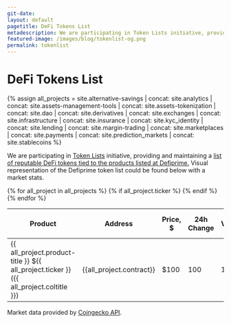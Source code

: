 ```yaml
---
git-date:
layout: default
pagetitle: DeFi Tokens List
metadescription: We are participating in Token Lists initiative, providing and maintaining a list of reputable DeFi tokens tied to the products listed at Defiprime
featured-image: /images/blog/tokenlist-og.png
permalink: tokenlist
---
```

# DeFi Tokens List

{% assign all_projects = site.alternative-savings
| concat: site.analytics
| concat: site.assets-management-tools
| concat: site.assets-tokenization
| concat: site.dao
| concat: site.derivatives
| concat: site.exchanges
| concat: site.infrastructure
| concat: site.insurance
| concat: site.kyc_identity
| concat: site.lending
| concat: site.margin-trading
| concat: site.marketplaces
| concat: site.payments
| concat: site.prediction_markets
| concat: site.stablecoins
 %}
<section class="sectoin-tickers">
  <p>We are participating in <a href="https://tokenlists.org/">Token Lists</a> initiative, providing and maintaining a <a href="https://tokenlists.org/token-list?url=https://defiprime.com/defiprime.tokenlist.json">list of reputable DeFi tokens tied to the products listed at Defiprime.</a> Visual representation of the Defiprime token list could be found below with a market stats.</p>
  <div class="container-tickers">
    <table class="table-tickers">
      <thead>
        <tr>
          <th class="ticker-product-title">Product</th>
          <th class="ticker-address-title">Address</th>
          <th class="ticker-price-title">Price, $</th>
          <th class="ticker-change-title">24h Change</th>
          <th class="ticker-vol-title">24h Volume, $</th>
          <th class="ticker-market-cap-title">Market Capitalization, $</th>
        </tr>
      </thead>
      <tbody>
      {% for all_project in all_projects %}
        {% if all_project.ticker  %}
        <tr class="ticker-row">
          <td class="ticker-product"><span class="name">{{ all_project.product-title }}</span> <span class="ticker">${{ all_project.ticker }}</span> <span class="coltitle">({{ all_project.coltitle }})</span></td>
          <td class="ticker-address">{{all_project.contract}}</td>
          <td class="ticker-price"><span class="sign">$</span><span class="ticker-price-value">100</span></td>
          <td class="ticker-change"> 100 </td>
          <td class="ticker-vol"> 100 </td>
          <td class="ticker-market-cap"> 100 </td>
          <td class="ticker-link"><a href="https://1inch.exchange/#/r/0xEbDb626C95a25f4e304336b1adcAd0521a1Bdca1/ETH/{{ all_project.ticker }}" class="button-trade">Trade</a> </td>
        </tr>
        {% endif %}
      {% endfor %}
      </tbody>
    </table>
  </div>
  <p>Market data provided by <a href="https://www.coingecko.com/">Coingecko API</a>.</p>
</section>



<script src="/assets/js/defi_tickers.js"></script>

